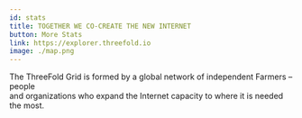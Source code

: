 ```yaml
---
id: stats
title: TOGETHER WE CO-CREATE THE NEW INTERNET 
button: More Stats
link: https://explorer.threefold.io
image: ./map.png
---
```


The ThreeFold Grid is formed by a global network of independent Farmers – people  <br />
and organizations who expand the Internet capacity to where it is needed the most.
